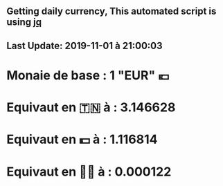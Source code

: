## Getting daily currency, This automated script is using [jq](https://stedolan.github.io/jq/)
## Last Update:  2019-11-01 à 21:00:03
 # Monaie de base : 1 "EUR" 💶 
 # Equivaut en 🇹🇳 à :  3.146628 
 # Equivaut en 💵 à : 1.116814
 # Equivaut en 🐱‍💻 à :  0.000122
